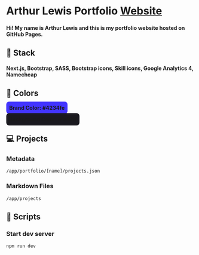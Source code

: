 # Arthur Lewis Portfolio [Website](https://arthurlewis.net)

#### Hi! My name is Arthur Lewis and this is my portfolio website hosted on GitHub Pages.

## 🥞 Stack

#### Next.js, Bootstrap, SASS, Bootstrap icons, Skill icons, Google Analytics 4, Namecheap

## 🎨 Colors

<span style="background-color: #4234fe;padding: 0.5rem;border-radius:0.5rem;font-weight:bold;">Brand Color: #4234fe</span>

<span style="background-color: #1a191f;padding: 0.5rem;border-radius:0.5rem;font-weight:bold;">Background Color: #1a191f</span>

## 💻 Projects

### Metadata

```
/app/portfolio/[name]/projects.json
```

### Markdown Files

```
/app/projects
```

## 📃 Scripts

### Start dev server

```sh
npm run dev
```